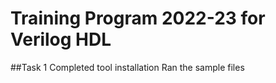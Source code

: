 # Training Program 2022-23 for Verilog HDL
##Task 1
  Completed tool installation
  Ran the sample files
